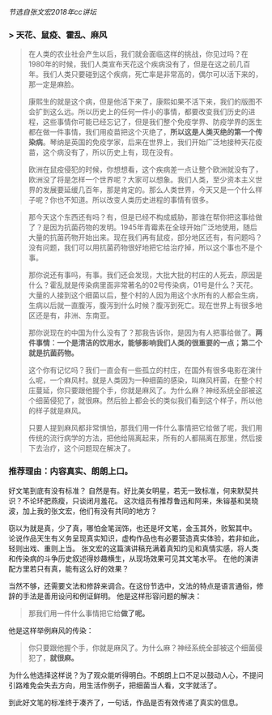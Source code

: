 _节选自张文宏2018年cc讲坛_
### > **天花、鼠疫、霍乱、麻风**
> 在人类的农业社会产生以后，我们就会面临这样的挑战，你见过吗？在1980年的时候，我们人类宣布天花这个疾病没有了，但是在这之前几百年。我们人类只要碰到这个疾病，死亡率是非常高的，偶尔可以活下来的，那一定是麻脸。
> 
> 康熙生的就是这个病，但是他活下来了，康熙如果不活下来，我们的版图不会扩到这么远。所以历史上的任何一件小的事情，都要改变我们历史的进程，这些事情你可能已经忘记了，但是我们整个免疫学界、防疫学界的医生都在做一件事情，我们用疫苗把这个灭绝了，**所以这是人类灭绝的第一个传染病**。琴纳是英国的免疫学家，后来在世界上，我们开始广泛地接种天花疫苗，这个病没有了，所以历史上有，现在没有。
> 
> 欧洲在鼠疫侵犯的时候，你想想看，这个疾病差一点让整个欧洲就没有了，欧洲没了将是怎样一个世界呢？大家可以想象。我们人类，至少资本主义世界的发展要延缓几百年，那是肯定的。那么人类世界，今天又是一个什么样子呢？你也不知道。所以改变人类历史进程的事情有很多。

> 那今天这个东西还有吗？有，但是已经不构成威胁，那谁在帮你把这事给做了？是因为抗菌药物的发明。1945年青霉素在全球开始广泛地使用，随后大量的抗菌药物开始出来。现在我们再有鼠疫，部分地区还有，有问题吗？没有问题，我们可以用抗菌药物很好地把它给治疗掉，所以这个事也不是个事。
> 
> 那你说还有事吗，有事。我们还会发现，大批大批的村庄的人死去，原因是什么？霍乱就是传染病里面非常著名的02号传染病，01号是什么？天花。大量的人接到这个细菌以后，整个村的人因为用这个水所有的人都会生病，生病以后就一直腹泻，腹泻到什么时候？腹泻到死亡。现在世界上有很多地区还是有，非洲、东南亚。
> 
> 那你说现在的中国为什么没有了？那我告诉你，是因为有人把事给做了。**两件事情：一个是清洁的饮用水，能够影响我们人类的很重要的一点；第二个就是抗菌药物。**
> 
> 这个你有记忆吗？我们一直会有一些孤立的村庄，在国外有很多电影在演什么呢，一个麻风村。就是人类因为一种细菌的感染，叫麻风杆菌，在整个村庄蔓延，你只要跟他握个手，你就是麻风了。为什么麻？神经系统全部被这个细菌侵犯了，就很麻。然后脸上都会长的类似我们看到这个样子，所以他的样子就是麻风。
> 
> 只要人提到麻风都非常惧怕，那我们用一件什么事情把它给做了呢，我们用传统的流行病学的方法，把他给隔离起来，所有的人都隔离在那里，然后接下去治疗，这个问题现在解决了。

### 推荐理由：内容真实、朗朗上口。
  好文笔到底有没有标准？
  自然是有。好比美女明星，若无一致标准，何来默契共识？不论环肥燕瘦，只谈闭月羞花。
  这次组员有推荐鲁迅和阿来，朱镕基和吴晓波，加上我的张文宏，他们有没有共同的地方？

  窃以为就是真，少了真，哪怕金笔润饰，也还是坏文笔，金玉其外，败絮其中。
  论说作品天生有义务呈现真实知识，虚构作品也有必要营造真实体验，若非如此，轻则出戏、重则上当。
  张文宏的这篇演讲稿充满着真知灼见和真情实感，将人类和传染病的斗争历史叙述得妙趣横生，从现场效果可见其文笔水平。
  在他的演讲配方里若只有真，能有这么好的效果？

  当然不够，还需要文法和修辞来调合。在这份节选中，文法的特点是语言通俗，修辞的手法是善用设问和例证鲜明。
  他是这样形容问题的解决：
 > 那我们用一件什么事情把它给**做了呢。**

  他是这样举例麻风的传染：
 > 你只要跟他握个手，你就是麻风了。为什么麻？神经系统全部被这个细菌侵犯了，**就很麻。**

  为什么他选择这样说？为了观众能听得明白。不朗朗上口不足以鼓动人心，不提问引路难免会失去方向，用生活作例子，把细菌当人看，文字就活了。

  到此好文笔的标准终于凑齐了，一句话，作品是否有效传递了真实的信息。
